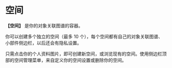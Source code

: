 # 空间

**【空间】** 是你的对象关联图谱的容器。

你可以创建多个独立的空间（最多 10 个），每个空间都有自己的对象关联图谱、小部件侧边栏，以后还会有隐私设置。

只需点击你的个人资料图片，即可创建新空间，或浏览现有的空间。使用侧边栏顶部的空间管理菜单，来自定义你的空间设置或删除你的空间。
